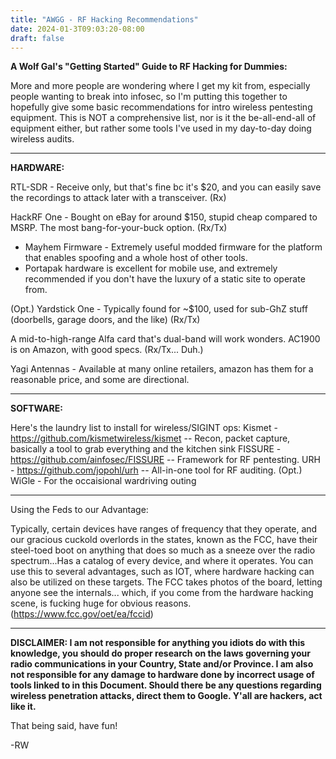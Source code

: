 ```yaml
---
title: "AWGG - RF Hacking Recommendations"
date: 2024-01-3T09:03:20-08:00
draft: false
---
```




**A Wolf Gal's "Getting Started" Guide to RF Hacking for Dummies:**

More and more people are wondering where I get my kit from, especially people wanting to break into infosec, so I'm putting this together to hopefully give some basic recommendations for intro wireless pentesting equipment. This is NOT a comprehensive list, nor is it the be-all-end-all of equipment either, but rather some tools I've used in my day-to-day doing wireless audits.

------------------------------------------

**HARDWARE:**

RTL-SDR - Receive only, but that's fine bc it's $20, and you can easily save the recordings to attack later with a transceiver. (Rx)

HackRF One - Bought on eBay for around $150, stupid cheap compared to MSRP. The most bang-for-your-buck option. (Rx/Tx)
- Mayhem Firmware - Extremely useful modded firmware for the platform that enables spoofing and a whole host of other tools.
- Portapak hardware is excellent for mobile use, and extremely recommended if you don't have the luxury of a static site to operate from.

(Opt.) Yardstick One - Typically found for ~$100, used for sub-GhZ stuff (doorbells, garage doors, and the like) (Rx/Tx)

A mid-to-high-range Alfa card that's dual-band will work wonders. AC1900 is on Amazon, with good specs. (Rx/Tx... Duh.)

Yagi Antennas - Available at many online retailers, amazon has them for a reasonable price, and some are directional. 

------------------------------------------

**SOFTWARE:**

Here's the laundry list to install for wireless/SIGINT ops:
Kismet - https://github.com/kismetwireless/kismet -- Recon, packet capture, basically a tool to grab everything and the kitchen sink
FISSURE - https://github.com/ainfosec/FISSURE -- Framework for RF pentesting.
URH - https://github.com/jopohl/urh -- All-in-one tool for RF auditing.
(Opt.) WiGle - For the occaisional wardriving outing

------------------------------------------

Using the Feds to our Advantage:

Typically, certain devices have ranges of frequency that they operate, and our gracious cuckold overlords in the states, known as the FCC, have their steel-toed boot on anything that does so much as a sneeze over the radio spectrum...Has a catalog of every device, and where it operates. You can use this to several advantages, such as IOT, where hardware hacking can also be utilized on these targets. The FCC takes photos of the board, letting anyone see the internals... which, if you come from the hardware hacking scene, is fucking huge for obvious reasons. (https://www.fcc.gov/oet/ea/fccid)

------------------------------------------

**DISCLAIMER: I am not responsible for anything you idiots do with this knowledge, you should do proper research on the laws governing your radio communications in your Country, State and/or Province. I am also not responsible for any damage to hardware done by incorrect usage of tools linked to in this Document. Should there be any questions regarding wireless penetration attacks, direct them to Google. Y'all are hackers, act like it.**

That being said, have fun!

-RW